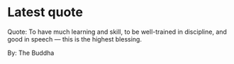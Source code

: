 # Latest quote 

Quote: To have much learning and skill, to be well-trained in discipline, and good in speech — this is the highest blessing. 

By: The Buddha